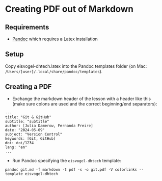 # Creating PDF out of Markdown

## Requirements

- [Pandoc](https://pandoc.org/) which requires a Latex installation


## Setup

Copy eisvogel-dhtech.latex into the Pandoc templates folder (on Mac: `/Users/[user]/.local/share/pandoc/templates`).

## Creating a PDF

- Exchange the markdown header of the lesson with a header like this (make sure colons are used and the correct beginning/end separators):
```
---
title: "Git & GitHub"
subtitle: "subtitle"
author: [Julia Damerow, Fernanda Freire]
date: "2024-05-09"
subject: "Version Control"
keywords: [Git, GitHub]
doi: doi/1234
lang: "en"
...
```
- Run Pandoc specifying the `eisvogel-dhtech` template: 
```
pandoc git.md -f markdown -t pdf -s -o git.pdf -V colorlinks --template eisvogel-dhtech
```

